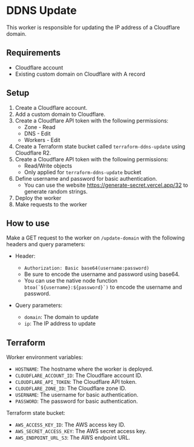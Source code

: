 # DDNS Update

This worker is responsible for updating the IP address of a Cloudflare domain.

## Requirements

- Cloudflare account
- Existing custom domain on Cloudflare with A record

## Setup

1. Create a Cloudflare account.
2. Add a custom domain to Cloudflare.
3. Create a Cloudflare API token with the following permissions:
   - Zone - Read
   - DNS - Edit
   - Workers - Edit
4. Create a Terraform state bucket called ```terraform-ddns-update``` using Cloudflare R2.
5. Create a Cloudflare API token with the following permissions:
   - Read/Write objects
   - Only applied for ```terraform-ddns-update``` bucket
6. Define username and password for basic authentication.
   - You can use the website https://generate-secret.vercel.app/32 to generate random strings.
7. Deploy the worker
8. Make requests to the worker

## How to use

Make a GET request to the worker on ```/update-domain``` with the following headers and query parameters:

- Header:
   - ```Authorization: Basic base64(username:password)```
   - Be sure to encode the username and password using base64.
   - You can use the native node function ```btoa(`${username}:${password}`)``` to encode the username and password.

- Query parameters:
   - ```domain```: The domain to update
   - ```ip```: The IP address to update

## Terraform

Worker environment variables:
- `HOSTNAME`: The hostname where the worker is deployed.
- `CLOUDFLARE_ACCOUNT_ID`: The Cloudflare account ID.
- `CLOUDFLARE_API_TOKEN`: The Cloudflare API token.
- `CLOUDFLARE_ZONE_ID`: The Cloudflare zone ID.
- `USERNAME`: The username for basic authentication.
- `PASSWORD`: The password for basic authentication.

Terraform state bucket:
- `AWS_ACCESS_KEY_ID`: The AWS access key ID.
- `AWS_SECRET_ACCESS_KEY`: The AWS secret access key.
- `AWS_ENDPOINT_URL_S3`: The AWS endpoint URL.
